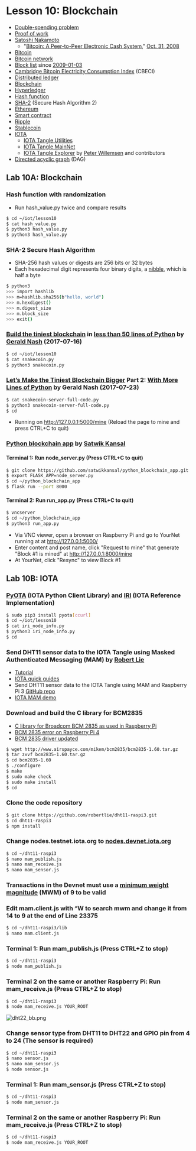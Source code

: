 # Lesson 10: Blockchain

* [Double-spending problem](https://en.wikipedia.org/wiki/Double-spending)
* [Proof of work](https://en.wikipedia.org/wiki/Proof_of_work)
* [Satoshi Nakamoto](https://en.wikipedia.org/wiki/Satoshi_Nakamoto)
  * "[Bitcoin: A Peer-to-Peer Electronic Cash System](https://bitcoin.org/bitcoin.pdf)," [Oct. 31, 2008](https://archive.is/20121228025845/http://article.gmane.org/gmane.comp.encryption.general/12588/#selection-179.7-179.30)
* [Bitcoin](https://en.wikipedia.org/wiki/Bitcoin)
* [Bitcoin network](https://en.wikipedia.org/wiki/Bitcoin_network)
* [Block list](https://btc.com/block) since [2009-01-03](https://btc.com/block?date=2009-01-03)
* [Cambridge Bitcoin Electricity Consumption Index](https://cbeci.org/) (CBECI)
* [Distributed ledger](https://en.wikipedia.org/wiki/Distributed_ledger)
* [Blockchain](https://en.wikipedia.org/wiki/Blockchain)
* [Hyperledger](https://en.wikipedia.org/wiki/Hyperledger)
* [Hash function](https://en.wikipedia.org/wiki/Hash_function)
* [SHA-2](https://en.wikipedia.org/wiki/SHA-2) (Secure Hash Algorithm 2)
* [Ethereum](https://en.wikipedia.org/wiki/Ethereum)
* [Smart contract](https://en.wikipedia.org/wiki/Smart_contract)
* [Ripple](https://en.wikipedia.org/wiki/Ripple_(payment_protocol))
* [Stablecoin](https://en.wikipedia.org/wiki/Stablecoin)
* [IOTA](https://en.wikipedia.org/wiki/IOTA_(technology))
  * [IOTA Tangle Utilities](https://utils.iota.org/)
  * [IOTA Tangle MainNet](http://tangle.glumb.de/)
  * [IOTA Tangle Explorer](https://thetangle.org/) by [Peter Willemsen](https://github.com/peterwilli) and contributors
* [Directed acyclic graph](https://en.wikipedia.org/wiki/Directed_acyclic_graph) (DAG)

## Lab 10A: Blockchain

### Hash function with randomization
* Run hash_value.py twice and compare results
```sh
$ cd ~/iot/lesson10
$ cat hash_value.py
$ python3 hash_value.py
$ python3 hash_value.py
```
### SHA-2 Secure Hash Algorithm
* SHA-256 hash values or digests are 256 bits or 32 bytes
* Each hexadecimal digit represents four binary digits, a [nibble](https://en.wikipedia.org/wiki/Nibble), which is half a byte
```sh
$ python3
>>> import hashlib
>>> m=hashlib.sha256(b"hello, world")
>>> m.hexdigest()
>>> m.digest_size
>>> m.block_size
>>> exit()
```

### [Build the tiniest blockchain](https://medium.com/crypto-currently/lets-build-the-tiniest-blockchain-e70965a248b) in [less than 50 lines of Python](https://gist.github.com/aunyks/8f2c2fd51cc17f342737917e1c2582e2) by [Gerald Nash](https://github.com/aunyks) (2017-07-16)
```sh
$ cd ~/iot/lesson10
$ cat snakecoin.py
$ python3 snakecoin.py
```
### [Let’s Make the Tiniest Blockchain Bigger](https://medium.com/crypto-currently/lets-make-the-tiniest-blockchain-bigger-ac360a328f4d) Part 2: [With More Lines of Python](https://gist.github.com/aunyks/47d157f8bc7d1829a729c2a6a919c173) by Gerald Nash (2017-07-23)
```sh
$ cat snakecoin-server-full-code.py
$ python3 snakecoin-server-full-code.py
$ cd
```
* Running on http://127.0.0.1:5000/mine (Reload the page to mine and press CTRL+C to quit)

### [Python blockchain app](https://github.com/satwikkansal/python_blockchain_app) by [Satwik Kansal](https://github.com/satwikkansal)
#### Terminal 1: Run node_server.py (Press CTRL+C to quit)
```sh
$ git clone https://github.com/satwikkansal/python_blockchain_app.git
$ export FLASK_APP=node_server.py
$ cd ~/python_blockchain_app
$ flask run --port 8000
```
#### Terminal 2: Run run_app.py (Press CTRL+C to quit)
```sh
$ vncserver
$ cd ~/python_blockchain_app
$ python3 run_app.py
```
* Via VNC viewer, open a browser on Raspberry Pi and go to YourNet running at at http://127.0.0.1:5000/ 
* Enter content and post name, click "Request to mine" that generate "Block #1 is mined" at http://127.0.0.1:8000/mine
* At YourNet, click "Resync" to view Block #1

## Lab 10B: IOTA

### [PyOTA](https://github.com/iotaledger/iota.py) (IOTA Python Client Library) and [IRI](https://docs.iota.org/docs/node-software/1.0/overview) (IOTA Reference Implementation)

```sh
$ sudo pip3 install pyota[ccurl]
$ cd ~/iot/lesson10
$ cat iri_node_info.py
$ python3 iri_node_info.py
$ cd
```

### Send DHT11 sensor data to the IOTA Tangle using Masked Authenticated Messaging (MAM) by [Robert Lie](https://github.com/robertlie)
* [Tutorial](https://www.youtube.com/watch?v=atJ-ZT7aKoA)
* [IOTA quick guides](https://www.mobilefish.com/developer/iota/iota_quickguide_raspi_mam.html)
* Send DHT11 sensor data to the IOTA Tangle using MAM and Raspberry Pi 3 [GitHub repo](https://github.com/robertlie/dht11-raspi3)
* [IOTA MAM demo](https://www.mobilefish.com/services/cryptocurrency/mam.html)

### Download and build the C library for BCM2835
* [C library for Broadcom BCM 2835 as used in Raspberry Pi](http://www.airspayce.com/mikem/bcm2835/index.html)
* [BCM 2835 error on Raspberry Pi 4](https://github.com/nRF24/RF24/issues/517)
* [BCM 2835 driver updated](https://groups.google.com/forum/#!topic/bcm2835/BwZXVsDRtwI)
```sh
$ wget http://www.airspayce.com/mikem/bcm2835/bcm2835-1.60.tar.gz
$ tar zxvf bcm2835-1.60.tar.gz
$ cd bcm2835-1.60
$ ./configure
$ make
$ sudo make check
$ sudo make install
$ cd
```
### Clone the code repository
```sh
$ git clone https://github.com/robertlie/dht11-raspi3.git
$ cd dht11-raspi3
$ npm install
```
### Change nodes.testnet.iota.org to [nodes.devnet.iota.org](https://docs.iota.org/docs/getting-started/0.1/network/iota-networks)
```sh
$ cd ~/dht11-raspi3
$ nano mam_publish.js
$ nano mam_receive.js
$ nano mam_sensor.js
```
### Transactions in the Devnet must use a [minimum weight magnitude](https://docs.iota.org/docs/getting-started/1.1/first-steps/sending-transactions#doing-proof-of-work) (MWM) of 9 to be valid
### Edit mam.client.js with ^W to search mwm and change it from 14 to 9 at the end of Line 23375
```sh
$ cd ~/dht11-raspi3/lib
$ nano mam.client.js
```
### Terminal 1: Run mam_publish.js (Press CTRL+Z to stop)
```sh
$ cd ~/dht11-raspi3
$ node mam_publish.js
```
### Terminal 2 on the same or another Raspberry Pi: Run mam_receive.js (Press CTRL+Z to stop)
```sh
$ cd ~/dht11-raspi3
$ node mam_receive.js YOUR_ROOT
```
![dht22_bb.png](https://github.com/kevinwlu/iot/blob/master/lesson10/dht22_bb.png)

### Change sensor type from DHT11 to DHT22 and GPIO pin from 4 to 24 (The sensor is required)
```sh
$ cd ~/dht11-raspi3
$ nano sensor.js
$ nano mam_sensor.js
$ node sensor.js
```
### Terminal 1: Run mam_sensor.js (Press CTRL+Z to stop)
```sh
$ cd ~/dht11-raspi3
$ node mam_sensor.js
```
### Terminal 2 on the same or another Raspberry Pi: Run mam_receive.js (Press CTRL+Z to stop)
```sh
$ cd ~/dht11-raspi3
$ node mam_receive.js YOUR_ROOT
```
